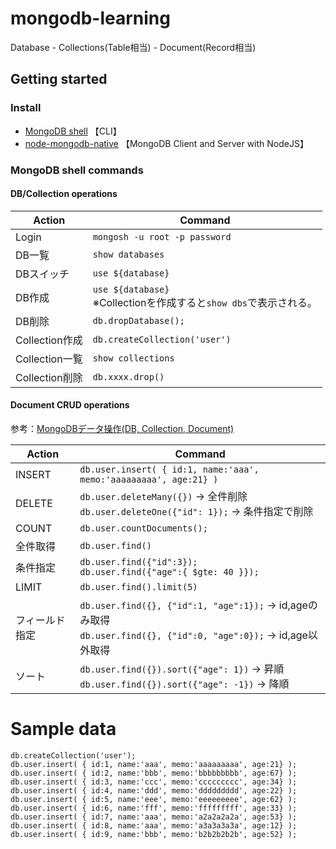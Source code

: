 # mongodb-learning

Database - Collections(Table相当) - Document(Record相当)

## Getting started

### Install
- [MongoDB shell](https://www.mongodb.com/try/download/shell) 【CLI】
- [node-mongodb-native](https://github.com/mongodb/node-mongodb-native) 【MongoDB Client and Server with NodeJS】

### MongoDB shell commands
#### DB/Collection operations
|Action|Command|
|----|----|
|Login|`mongosh -u root -p password`|
|DB一覧|`show databases`|
|DBスイッチ|`use ${database}`|
|DB作成|`use ${database}` <br/>※Collectionを作成すると`show dbs`で表示される。|
|DB削除|`db.dropDatabase();`|
|Collection作成|`db.createCollection('user')`|
|Collection一覧|`show collections`|
|Collection削除|`db.xxxx.drop()`|

#### Document CRUD operations
参考：[MongoDBデータ操作(DB, Collection, Document)](https://www.wakuwakubank.com/posts/784-server-mongodb-introduction/#index_id5)

|Action|Command|
|----|----|
|INSERT|`db.user.insert( { id:1, name:'aaa', memo:'aaaaaaaaa', age:21} )`|
|DELETE|`db.user.deleteMany({})` -> 全件削除<br>`db.user.deleteOne({"id": 1});` -> 条件指定で削除|
|COUNT|`db.user.countDocuments();`|
|全件取得|`db.user.find()`|
|条件指定|`db.user.find({"id":3});`<br>`db.user.find({"age":{ $gte: 40 }});`|
|LIMIT|`db.user.find().limit(5)`|
|フィールド指定|`db.user.find({}, {"id":1, "age":1});` -> id,ageのみ取得<br>`db.user.find({}, {"id":0, "age":0});` -> id,age以外取得|
|ソート|`db.user.find({}).sort({"age": 1})` -> 昇順<br>`db.user.find({}).sort({"age": -1})` -> 降順|

# Sample data
```
db.createCollection('user');
db.user.insert( { id:1, name:'aaa', memo:'aaaaaaaaa', age:21} );
db.user.insert( { id:2, name:'bbb', memo:'bbbbbbbbb', age:67} );
db.user.insert( { id:3, name:'ccc', memo:'ccccccccc', age:34} );
db.user.insert( { id:4, name:'ddd', memo:'ddddddddd', age:22} );
db.user.insert( { id:5, name:'eee', memo:'eeeeeeeee', age:62} );
db.user.insert( { id:6, name:'fff', memo:'fffffffff', age:33} );
db.user.insert( { id:7, name:'aaa', memo:'a2a2a2a2a', age:53} );
db.user.insert( { id:8, name:'aaa', memo:'a3a3a3a3a', age:12} );
db.user.insert( { id:9, name:'bbb', memo:'b2b2b2b2b', age:52} );
```